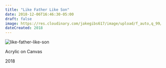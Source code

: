 ```yaml
---
title: "Like Father Like Son"
date: 2018-12-06T16:46:30-05:00
draft: false
image: https://res.cloudinary.com/jakegibs617/image/upload/f_auto,q_99/v1545963072/like-father-like-son.jpg
dateCreated: 2018
---
```


![like-father-like-son](https://res.cloudinary.com/jakegibs617/image/upload/f_auto,q_99/v1545963072/like-father-like-son.jpg)

<div class="container">
	<div class="specs">
		<p>Acrylic on Canvas</p>
		<p>2018</p>
	</div>
</div>